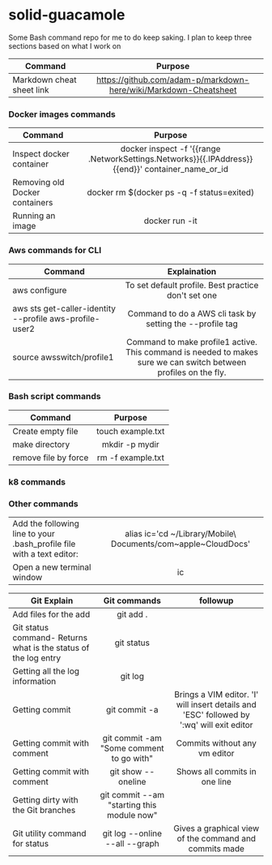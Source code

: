 # solid-guacamole
Some Bash command repo for me to do keep saking. I plan to keep three sections based on what I work on

| Command        | Purpose      | 
   | ------------- |:-------------:|
   |Markdown cheat sheet link    | https://github.com/adam-p/markdown-here/wiki/Markdown-Cheatsheet |
   
   
 
  ### Docker images commands
  
 | Command        | Purpose      | 
   | ------------- |:-------------:|
   |Inspect docker container    | docker inspect -f '{{range .NetworkSettings.Networks}}{{.IPAddress}}{{end}}' container_name_or_id | 
   |Removing old Docker containers    | docker rm $(docker ps -q -f status=exited) |
   |Running an image    | docker run -it <image-name>  |
   
   ### Aws commands for CLI
   
   |Command|Explaination|
   | ------------- |:-------------:|
   |aws configure |To set default profile. Best practice don't set one|
   |aws sts get-caller-identity --profile aws-profile-user2 |Command to do a AWS cli task by setting the --profile tag|
   |source awsswitch/profile1 | Command to make profile1 active. This command is needed to makes sure we can switch between profiles on the fly.|
   

   ### Bash script commands
   
   | Command        | Purpose      | 
   | ------------- |:-------------:|
   |Create empty file     | touch example.txt | 
   | make directory     | mkdir -p mydir      |  
   |remove file by force    | rm -f example.txt      |  
   
   
   ### k8 commands
   ### Other commands
   | | |
   |----- |:------:|
   | Add the following line to your .bash_profile file with a text editor: | alias ic='cd ~/Library/Mobile\ Documents/com~apple~CloudDocs'|
  |Open a new terminal window | ic |
   
     
   | Git Explain        | Git commands | followup |
   | ------------- |:-------------:| :-------------: |
   | Add files for the add | git add . | |
   |Git status command- Returns what is the status of the log entry | git status |
   |Getting all the log information| git log | |
   |Getting commit | git commit -a |Brings a VIM editor. 'I' will insert details and 'ESC' followed by ':wq' will exit editor| |
   | Getting commit with comment | git commit -am "Some comment to go with" | Commits without any vm editor |
  |Getting commit with comment | git show --oneline  | Shows all commits in one line|
  |Getting dirty with the Git branches | git commit --am "starting this module now" | | 
  |Git utility command for status |git log --online --all --graph| Gives a graphical view of the command and commits made |
  
   

